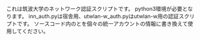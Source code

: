 これは筑波大学のネットワーク認証スクリプトです。
python3環境が必要となります。
inn_auth.pyは宿舎用、utwlan-w_auth.pyはutwlan-w用の認証スクリプトです。
ソースコード内の<Your id>と<Your password>を個々の統一アカウントの情報に書き換えて使用してください。
